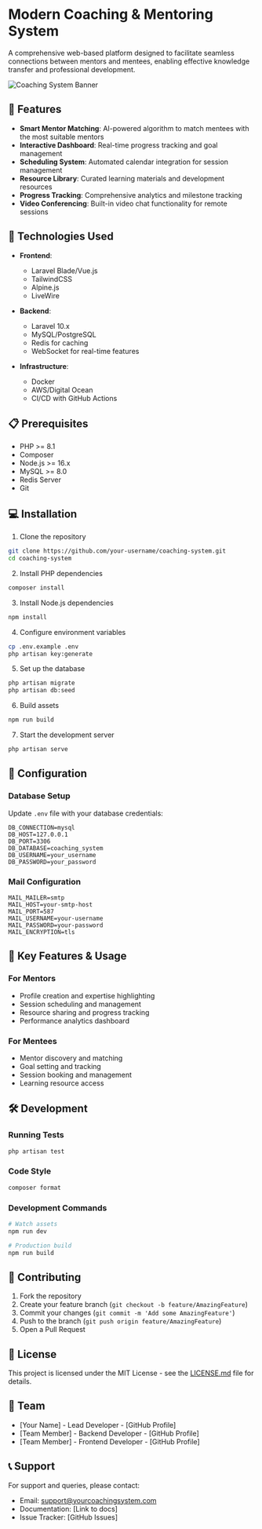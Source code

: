 # Modern Coaching & Mentoring System

A comprehensive web-based platform designed to facilitate seamless connections between mentors and mentees, enabling effective knowledge transfer and professional development.

![Coaching System Banner](your-banner-image-url.jpg)

## 🌟 Features

- **Smart Mentor Matching**: AI-powered algorithm to match mentees with the most suitable mentors
- **Interactive Dashboard**: Real-time progress tracking and goal management
- **Scheduling System**: Automated calendar integration for session management
- **Resource Library**: Curated learning materials and development resources
- **Progress Tracking**: Comprehensive analytics and milestone tracking
- **Video Conferencing**: Built-in video chat functionality for remote sessions

## 🚀 Technologies Used

- **Frontend**: 
  - Laravel Blade/Vue.js
  - TailwindCSS
  - Alpine.js
  - LiveWire

- **Backend**:
  - Laravel 10.x
  - MySQL/PostgreSQL
  - Redis for caching
  - WebSocket for real-time features

- **Infrastructure**:
  - Docker
  - AWS/Digital Ocean
  - CI/CD with GitHub Actions

## 📋 Prerequisites

- PHP >= 8.1
- Composer
- Node.js >= 16.x
- MySQL >= 8.0
- Redis Server
- Git

## 💻 Installation

1. Clone the repository
```bash
git clone https://github.com/your-username/coaching-system.git
cd coaching-system
```

2. Install PHP dependencies
```bash
composer install
```

3. Install Node.js dependencies
```bash
npm install
```

4. Configure environment variables
```bash
cp .env.example .env
php artisan key:generate
```

5. Set up the database
```bash
php artisan migrate
php artisan db:seed
```

6. Build assets
```bash
npm run build
```

7. Start the development server
```bash
php artisan serve
```

## 🔧 Configuration

### Database Setup
Update `.env` file with your database credentials:
```
DB_CONNECTION=mysql
DB_HOST=127.0.0.1
DB_PORT=3306
DB_DATABASE=coaching_system
DB_USERNAME=your_username
DB_PASSWORD=your_password
```

### Mail Configuration
```
MAIL_MAILER=smtp
MAIL_HOST=your-smtp-host
MAIL_PORT=587
MAIL_USERNAME=your-username
MAIL_PASSWORD=your-password
MAIL_ENCRYPTION=tls
```

## 📱 Key Features & Usage

### For Mentors
- Profile creation and expertise highlighting
- Session scheduling and management
- Resource sharing and progress tracking
- Performance analytics dashboard

### For Mentees
- Mentor discovery and matching
- Goal setting and tracking
- Session booking and management
- Learning resource access

## 🛠️ Development

### Running Tests
```bash
php artisan test
```

### Code Style
```bash
composer format
```

### Development Commands
```bash
# Watch assets
npm run dev

# Production build
npm run build
```

## 🤝 Contributing

1. Fork the repository
2. Create your feature branch (`git checkout -b feature/AmazingFeature`)
3. Commit your changes (`git commit -m 'Add some AmazingFeature'`)
4. Push to the branch (`git push origin feature/AmazingFeature`)
5. Open a Pull Request

## 📝 License

This project is licensed under the MIT License - see the [LICENSE.md](LICENSE.md) file for details.

## 👥 Team

- [Your Name] - Lead Developer - [GitHub Profile]
- [Team Member] - Backend Developer - [GitHub Profile]
- [Team Member] - Frontend Developer - [GitHub Profile]

## 📞 Support

For support and queries, please contact:
- Email: support@yourcoachingsystem.com
- Documentation: [Link to docs]
- Issue Tracker: [GitHub Issues]